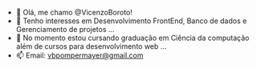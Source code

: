 - 👋 Olá, me chamo @VicenzoBoroto!
- 👀 Tenho interesses em Desenvolvimento FrontEnd, Banco de dados e Gerenciamento de projetos ...
- 🌱 No momento estou cursando graduação em Ciência da computação além de cursos para desenvolvimento web ...
- 📫 Email: vbpompermayer@gmail.com
